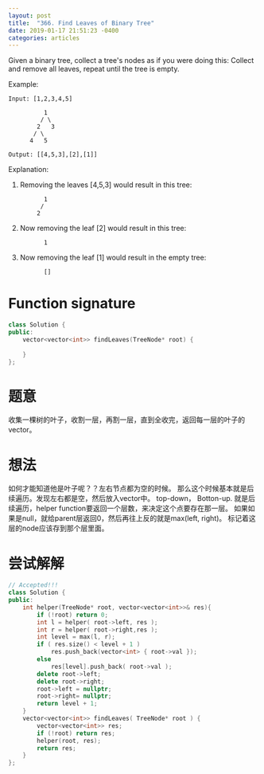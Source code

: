 ```yaml
---
layout: post
title:  "366. Find Leaves of Binary Tree"
date: 2019-01-17 21:51:23 -0400
categories: articles
---
```

Given a binary tree, collect a tree's nodes as if you were doing this: Collect and remove all leaves, repeat until the tree is empty.

Example:
```
Input: [1,2,3,4,5]
  
          1
         / \
        2   3
       / \     
      4   5    

Output: [[4,5,3],[2],[1]]
```
Explanation:

1. Removing the leaves [4,5,3] would result in this tree:
```
          1
         / 
        2          
``` 

2. Now removing the leaf [2] would result in this tree:
```
          1          
```

3. Now removing the leaf [1] would result in the empty tree:
```
          []         
```
# Function signature
```c++
class Solution {
public:
    vector<vector<int>> findLeaves(TreeNode* root) {
        
    }
};
```
# 题意
收集一棵树的叶子，收割一层，再割一层，直到全收完，返回每一层的叶子的vector。
# 想法
如何才能知道他是叶子呢？？左右节点都为空的时候。
那么这个时候基本就是后续遍历。发现左右都是空，然后放入vector中。 top-down， Botton-up.
就是后续遍历，helper function要返回一个层数，来决定这个点要存在那一层。
如果如果是null，就给parent层返回0，然后再往上反的就是max(left, right)。 标记着这层的node应该存到那个层里面。
# 尝试解解
```c++
// Accepted!!!
class Solution {
public:
	int helper(TreeNode* root, vector<vector<int>>& res){
		if (!root) return 0;
		int l = helper( root->left, res );
		int r = helper( root->right,res );
		int level = max(l, r);
		if ( res.size() < level + 1 )
			res.push_back(vector<int> { root->val });
		else
			res[level].push_back( root->val );
		delete root->left;
		delete root->right;
		root->left = nullptr;
		root->right= nullptr;
		return level + 1;
	}
	vector<vector<int>> findLeaves( TreeNode* root ) {
		vector<vector<int>> res;
		if (!root) return res;
		helper(root, res);
		return res;
	}
};
```